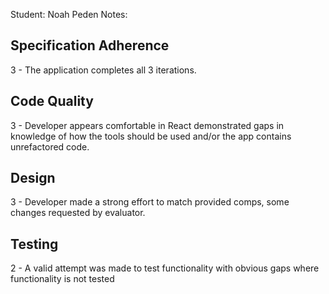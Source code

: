 Student: Noah Peden
Notes:

## Specification Adherence

3 - The application completes all 3 iterations.

## Code Quality

3 - Developer appears comfortable in React demonstrated gaps in knowledge of how the tools should be used and/or the app contains unrefactored code.

## Design

3 - Developer made a strong effort to match provided comps, some changes requested by evaluator.

## Testing

2 - A valid attempt was made to test functionality with obvious gaps where functionality is not tested
